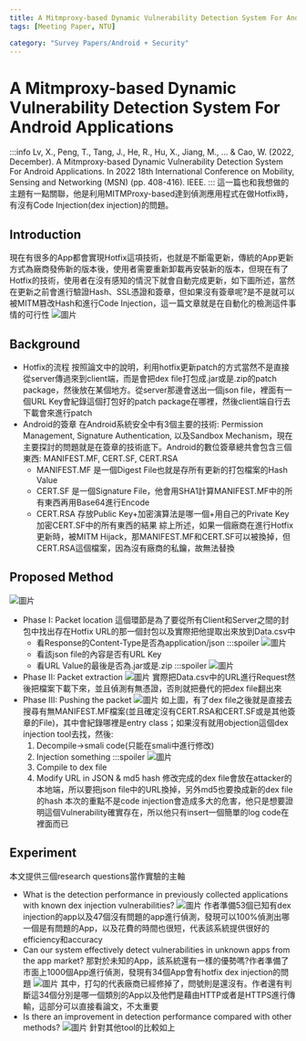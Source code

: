 ```yaml
---
title: A Mitmproxy-based Dynamic Vulnerability Detection System For Android Applications
tags: [Meeting Paper, NTU]

category: "Survey Papers/Android + Security"
---
```


# A Mitmproxy-based Dynamic Vulnerability Detection System For Android Applications
:::info
Lv, X., Peng, T., Tang, J., He, R., Hu, X., Jiang, M., ... & Cao, W. (2022, December). A Mitmproxy-based Dynamic Vulnerability Detection System For Android Applications. In 2022 18th International Conference on Mobility, Sensing and Networking (MSN) (pp. 408-416). IEEE.
:::
這一篇也和我想做的主題有一點關聯，他是利用MITMProxy-based達到偵測應用程式在做Hotfix時，有沒有Code Injection(dex injection)的問題。

## Introduction
現在有很多的App都會實現Hotfix這項技術，也就是不斷電更新，傳統的App更新方式為廠商發佈新的版本後，使用者需要重新卸載再安裝新的版本，但現在有了Hotfix的技術，使用者在沒有感知的情況下就會自動完成更新，如下圖所述，當然在更新之前會進行驗證Hash、SSL憑證和簽章，但如果沒有簽章呢?是不是就可以被MITM篡改Hash和進行Code Injection，這一篇文章就是在自動化的檢測這件事情的可行性
![圖片](https://hackmd.io/_uploads/SkTTS9hGA.png)

## Background
* Hotfix的流程
    按照論文中的說明，利用hotfix更新patch的方式當然不是直接從server傳過來到client端，而是會把dex file打包成.jar或是.zip的patch package，然後放在某個地方。從server那邊會送出一個json file，裡面有一個URL Key會紀錄這個打包好的patch package在哪裡，然後client端自行去下載會來進行patch
* Android的簽章
    在Android系統安全中有3個主要的技術: Permission Management, Signature Authentication, 以及Sandbox Mechanism，現在主要探討的問題就是在簽章的技術底下。Android的數位簽章總共會包含三個東西: MANIFEST.MF, CERT.SF, CERT.RSA
    * MANIFEST.MF
        是一個Digest File也就是存所有更新的打包檔案的Hash Value
    * CERT.SF
        是一個Signature File，他會用SHA1計算MANIFEST.MF中的所有東西再用Base64進行Encode
    * CERT.RSA
        存放Public Key+加密演算法是哪一個+用自己的Private Key加密CERT.SF中的所有東西的結果
    綜上所述，如果一個廠商在進行Hotfix更新時，被MITM Hijack，那MANIFEST.MF和CERT.SF可以被換掉，但CERT.RSA這個檔案，因為沒有廠商的私鑰，故無法替換

## Proposed Method
![圖片](https://hackmd.io/_uploads/B1Ti653GA.png)
* Phase I: Packet location
    這個環節是為了要從所有Client和Server之間的封包中找出存在Hotfix URL的那一個封包以及實際把他提取出來放到Data.csv中
    * 看Response的Content-Type是否為application/json
        :::spoiler
        ![圖片](https://hackmd.io/_uploads/By01MinGA.png)
    * 看該json file的內容是否有URL Key
    * 看URL Value的最後是否為.jar或是.zip
        :::spoiler
        ![圖片](https://hackmd.io/_uploads/HJyMfi3z0.png)
* Phase II: Packet extraction
    ![圖片](https://hackmd.io/_uploads/rJQQNs2M0.png)
    實際把Data.csv中的URL進行Request然後把檔案下載下來，並且偵測有無憑證，否則就把疊代的把dex file翻出來
* Phase III: Pushing the packet
    ![圖片](https://hackmd.io/_uploads/SJ5v4s3z0.png)
    如上圖，有了dex file之後就是直接去搜尋有無MANIFEST.MF檔案(並且確定沒有CERT.RSA和CERT.SF或是其他簽章的File)，其中會紀錄哪裡是entry class；如果沒有就用objection這個dex injection tool去找，然後:
    1. Decompile→smali code(只能在smali中進行修改)
    2. Injection something
        :::spoiler
        ![圖片](https://hackmd.io/_uploads/r1QjNo3fC.png)
    3. Compile to dex file
    4. Modify URL in JSON & md5 hash
        修改完成的dex file會放在attacker的本地端，所以要把json file中的URL換掉，另外md5也要換成新的dex file的hash
    本次的重點不是code injection會造成多大的危害，他只是想要證明這個Vulnerability確實存在，所以他只有insert一個簡單的log code在裡面而已

## Experiment
本文提供三個research questions當作實驗的主軸
* What is the detection performance in previously collected applications with known dex injection vulnerabilities?
    ![圖片](https://hackmd.io/_uploads/H1eUpHj3MA.png)
    作者準備53個已知有dex injection的app以及47個沒有問題的app進行偵測，發現可以100%偵測出哪一個是有問題的App，以及花費的時間也很短，代表該系統提供很好的efficiency和accuracy
* Can our system effectively detect vulnerabilities in unknown apps from the app market?
    那對於未知的App，該系統還有一樣的優勢嗎?作者準備了市面上1000個App進行偵測，發現有34個App會有hotfix dex injection的問題
    ![圖片](https://hackmd.io/_uploads/Sy7hLinfC.png)
    其中，打勾的代表廠商已經修掉了，問號則是還沒有。作者還有判斷這34個分別是哪一個類別的App以及他們是藉由HTTP或者是HTTPS進行傳輸，這部分可以直接看論文，不太重要
* Is there an improvement in detection performance compared with other methods?
    ![圖片](https://hackmd.io/_uploads/HJh8djhMR.png)
    針對其他tool的比較如上